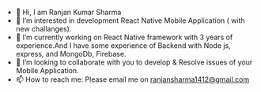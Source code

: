 - 👋 Hi, I am Ranjan Kumar Sharma
- 👀 I’m interested in development React Native Mobile Application ( with new challanges).
- 🌱 I’m currently working on React Native framework with 3 years of experience.And I have some experience of Backend with Node js, express, and MongoDb, Firebase.
- 💞️ I’m looking to collaborate with you to develop & Resolve issues of your Mobile Application. 
- 📫 How to reach me: Please email me on ranjansharma1412@gmail.com

<!---
ranjansharma1412/ranjansharma1412 is a ✨ special ✨ repository because its `README.md` (this file) appears on your GitHub profile.
You can click the Preview link to take a look at your changes.
--->
